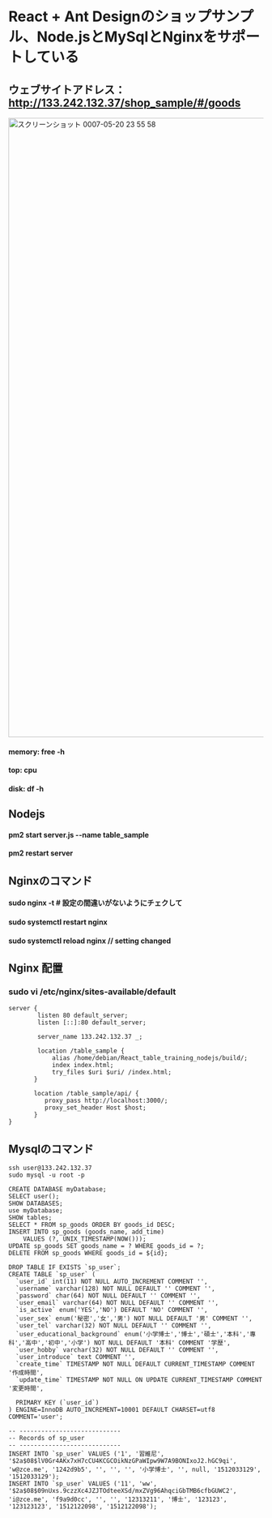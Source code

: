 # React + Ant Designのショップサンプル、Node.jsとMySqlとNginxをサポートしている
## ウェブサイトアドレス： http://133.242.132.37/shop_sample/#/goods
<img width="1222" alt="スクリーンショット 0007-05-20 23 55 58" src="https://github.com/user-attachments/assets/3171fcae-02a1-4a3c-a648-cd4cb851f404" />


#### memory: free -h
#### top: cpu
#### disk: df -h

## Nodejs
#### pm2 start server.js --name table_sample
#### pm2 restart server

## Nginxのコマンド
#### sudo nginx -t  # 設定の間違いがないようにチェクして
#### sudo systemctl restart nginx
#### sudo systemctl reload nginx // setting changed

## Nginx 配置
### sudo vi /etc/nginx/sites-available/default
```
server {
        listen 80 default_server;
        listen [::]:80 default_server;

        server_name 133.242.132.37 _;

        location /table_sample {
            alias /home/debian/React_table_training_nodejs/build/;
            index index.html;
            try_files $uri $uri/ /index.html;
       }

       location /table_sample/api/ {
          proxy_pass http://localhost:3000/;
          proxy_set_header Host $host;
       }
}
```

## Mysqlのコマンド
```
ssh user@133.242.132.37
sudo mysql -u root -p

CREATE DATABASE myDatabase;
SELECT user();
SHOW DATABASES;
use myDatabase;
SHOW tables;
SELECT * FROM sp_goods ORDER BY goods_id DESC;
INSERT INTO sp_goods (goods_name, add_time)
    VALUES (?, UNIX_TIMESTAMP(NOW()));
UPDATE sp_goods SET goods_name = ? WHERE goods_id = ?;
DELETE FROM sp_goods WHERE goods_id = ${id};

DROP TABLE IF EXISTS `sp_user`;
CREATE TABLE `sp_user` (
  `user_id` int(11) NOT NULL AUTO_INCREMENT COMMENT '',
  `username` varchar(128) NOT NULL DEFAULT '' COMMENT '',
  `password` char(64) NOT NULL DEFAULT '' COMMENT '',
  `user_email` varchar(64) NOT NULL DEFAULT '' COMMENT '',
  `is_active` enum('YES','NO') DEFAULT 'NO' COMMENT '',
  `user_sex` enum('秘密','女','男') NOT NULL DEFAULT '男' COMMENT '',
  `user_tel` varchar(32) NOT NULL DEFAULT '' COMMENT '',
  `user_educational_background` enum('小学博士','博士','碩士','本科','專科','高中','初中','小学') NOT NULL DEFAULT '本科' COMMENT '学歴',
  `user_hobby` varchar(32) NOT NULL DEFAULT '' COMMENT '',
  `user_introduce` text COMMENT '',
  `create_time` TIMESTAMP NOT NULL DEFAULT CURRENT_TIMESTAMP COMMENT '作成時間',
  `update_time` TIMESTAMP NOT NULL ON UPDATE CURRENT_TIMESTAMP COMMENT '変更時間',

  PRIMARY KEY (`user_id`)
) ENGINE=InnoDB AUTO_INCREMENT=10001 DEFAULT CHARSET=utf8 COMMENT='user';

-- ----------------------------
-- Records of sp_user
-- ----------------------------
INSERT INTO `sp_user` VALUES ('1', '習維尼', '$2a$08$lV0Gr4AKx7xH7cCU4KCGCOikNzGPaWIpw9W7A9BONIxoJ2.hGC9qi', 'w@zce.me', '1242d9b5', '', '', '', '小学博士', '', null, '1512033129', '1512033129');
INSERT INTO `sp_user` VALUES ('11', 'ww', '$2a$08$09nUxs.9czzXc4JZJTOdteeXSd/mxZVg96AhqciGbTMB6cfbGUWC2', 'i@zce.me', 'f9a9d0cc', '', '', '12313211', '博士', '123123', '123123123', '1512122098', '1512122098');
```
